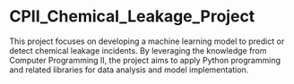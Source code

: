 # CPII_Chemical_Leakage_Project
This project focuses on developing a machine learning model to predict or detect chemical leakage incidents. By leveraging the knowledge from Computer Programming II, the project aims to apply Python programming and related libraries for data analysis and model implementation.
